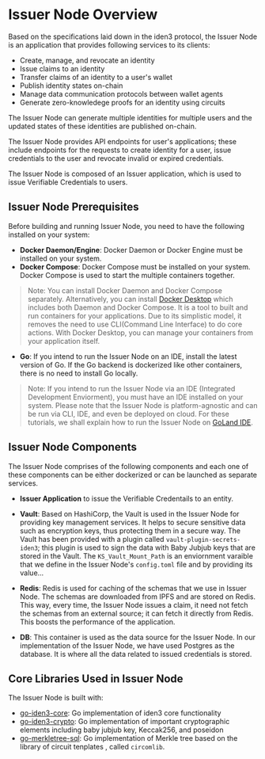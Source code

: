 # Issuer Node Overview

Based on the specifications laid down in the iden3 protocol, the Issuer Node is an application that provides following services to its clients:
 
- Create, manage, and revocate an identity
- Issue claims to an identity
- Transfer claims of an identity to a user's wallet
- Publish identity states on-chain 
- Manage data communication protocols between wallet agents
- Generate zero-knowledege proofs for an identity using circuits
 

The Issuer Node can generate multiple identities for multiple users and the updated states of these identities are published on-chain. 
 
The Issuer Node provides API endpoints for user's applications; these include endpoints for the requests to create identity for a user, issue credentials to the user and revocate invalid or expired credentials.  

The Issuer Node is composed of an Issuer application, which is used to issue Verifiable Credentials to users. 

## Issuer Node Prerequisites
 
Before building and running Issuer Node, you need to have the following installed on your system:

- **Docker Daemon/Engine**: Docker Daemon or Docker Engine must  be installed on your system.
- **Docker Compose**: Docker Compose must be installed on your system. Docker Compose is used to start the multiple containers together.

> Note: You can install Docker Daemon and Docker Compose separately. Alternatively, you can install [Docker Desktop]((https://docs.docker.com/desktop/)) which includes both Daemon and Docker Compose. It is a tool to built and run containers for your applications. Due to its simplistic model, it removes the need to use CLI(Command Line Interface) to do core actions. With Docker Desktop, you can manage your containers from your application itself. 

- **Go**: If you intend to run the Issuer Node on an IDE, install the latest version of Go. If the Go backend is dockerized like other containers, there is no need to install Go locally.  

> Note: If you intend to run the Issuer Node via an IDE (Integrated Development Enviorment), you must have an IDE installed on your system. Please note that the Issuer Node is platform-agnostic and can be run via CLI, IDE, and even be deployed on cloud. For these tutorials, we shall explain how to run the Issuer Node on [GoLand IDE](https://www.jetbrains.com/go/). 
 
## Issuer Node Components
 
The Issuer Node comprises of the following components and each one of these components can be either dockerized or can be launched as separate services. 

- **Issuer Application** to issue the Verifiable Credentails to an entity.

- **Vault**: Based on HashiCorp, the Vault is used in the Issuer Node for providing key management services. It helps to secure sensitive data such as encryption keys, thus protecting them in a secure way. The Vault has been provided with a plugin called `vault-plugin-secrets-iden3`; this plugin is used to sign the data with Baby Jubjub keys that are stored in the Vault. The `KS_Vault_Mount_Path` is an enviornment varaible that we define in the Issuer Node's `config.toml` file and by providing its value... 
 
- **Redis**: Redis is used for caching of the schemas that we use in Issuer Node. The schemas are downloaded from IPFS and are stored on Redis. This way, every time, the Issuer Node issues a claim, it need not fetch the schemas from an external source; it can fetch it directly from Redis. This boosts the performance of the application. 
 
- **DB**: This container is used as the data source for the Issuer Node. In our implementation of the Issuer Node, we have used Postgres as the database. It is where all the data related to issued credentials is stored. 

## Core Libraries Used in Issuer Node
 
The Issuer Node is built with:
 
- [go-iden3-core](https://github.com/iden3/go-iden3-core): Go implementation of iden3 core functionality  
- [go-iden3-crypto](https://github.com/iden3/go-iden3-crypto): Go implementation of important cryptographic elements including baby jubjub key, Keccak256, and poseidon 
- [go-merkletree-sql](https://github.com/iden3/go-merkletree-sql): Go implementation of Merkle tree based on the library of circuit tenplates , called `circomlib`.